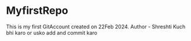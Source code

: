 # MyfirstRepo
This is my first GitAccount created on 22Feb 2024.
Author - Shreshti
Kuch bhi karo or usko add and commit karo
